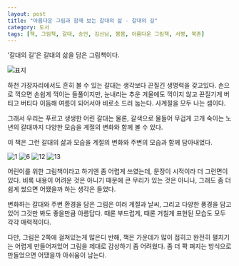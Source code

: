 ```yaml
---
layout: post
title: "아름다운 그림과 함께 보는 갈대의 삶 - 갈대의 길"
category: 도서
tags: [책, 그림책, 갈대, 송언, 김선남, 봄봄, 아름다운 그림책, 서평, 북촌]
---
```


'갈대의 길'은
갈대의 삶을 담은 그림책이다.

![표지](https://lh3.googleusercontent.com/Snm7G7hYFmMVUBFRCuPPRH6YMwL-D3WpS7iSi7NWvvP_26VISDUKJN3JbKbTlAeovY6-Nlb_isvgoA=s480)

하천 가장자리에서도 흔히 볼 수 있는 갈대는
생각보다 끈질긴 생명력을 갖고있다.
손으로 꺽으면 손쉽게 꺽이는 들풀이지만,
눈내리는 추운 겨울에도 꺽이지 않고 끈질기게 버티고 버티다
이듬해 여름이 되어서야 비로소 드러 눕는다.
사계절을 모두 나는 셈이다.

그래서 우리는 푸르고 생생한 어린 갈대는 물론,
갈색으로 물들어 무겁게 고개 숙이는 노년의 갈대까지
다양한 모습을 계절의 변화와 함께 볼 수 있다.

이 책은 그런 갈대의 삶과 모습을
계절의 변화와 주변의 모습과 함께 담아내었다.

<div id="slides" class="slidejs">
<img alt="1"  src="https://lh3.googleusercontent.com/Wx-awDAe51voo5gKhkglT_hnpzQKu2qKmrAezucGdHgyyGRVy7VwdH2yYlvqQWCNlyyCb4Sjb-8GfA=s560" />
<img alt="6"  src="https://lh3.googleusercontent.com/2G6srw0Kn2fDLNKUvmzmOZKyuwepkUvvOqraCsPXY2EnEpsHcfLof30gJFl0rNzdF_mtEFCjTGZoAQ=s560" />
<img alt="12" src="https://lh3.googleusercontent.com/xvyB3jll1pxzrETPeOPUudK2i91xM6E52rUNqLke5_Gjb2k1zMDWSUBGnc-obD0opXMeHtm8zGl38A=s560" />
<img alt="13" src="https://lh3.googleusercontent.com/RwBmn6ELlJ5XrFPr4VCxPlyZSDmI2CvibSr-5u_1Dsm1tg--NZy7UKgUqGgcdEfYYJVmAKCtNQQ28g=s560" />
</div>
<script>$("#slides").slidesjs({width:560,height:355});</script>

어린이를 위한 그림책이라고 하기엔 좀 어렵게 쓰였는데,
문장이 시적이라 더 그런면이 있다.
비록 내용이 어려운 것은 아니기 때문에 큰 무리가 있는 것은 아니나,
그래도 좀 더 쉽게 썼으면 어땠을까 하는 생각은 들었다.

변화하는 갈대와 주변 환경을 담은 그림은
여러 계절과 날씨, 그리고 다양한 풍경을 담고있어
그것만 봐도 좋을만큼 아름답다.
때론 부드럽게, 때론 거칠게 표현된 모습도 모두 각각 매력적이다.

다만, 그림은 2쪽에 걸쳐있는게 많은디 반해,
책은 가운데가 많이 접히고 완전히 펼치기는 어렵게 만들어져있어
그림을 제대로 감상하기 좀 어려웠다.
좀 더 쫙 펴지는 방식으로 만들었으면 어땠을까 아쉬움이 남는다.
